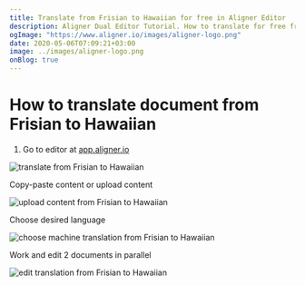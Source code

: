 ```yaml
---
title: Translate from Frisian to Hawaiian for free in Aligner Editor
description: Aligner Dual Editor Tutorial. How to translate for free from Frisian to Hawaiian. Aligner is multilingual document management platform. 
ogImage: "https://www.aligner.io/images/aligner-logo.png"
date: 2020-05-06T07:09:21+03:00
image: ../images/aligner-logo.png
onBlog: true
---
```


# How to translate document from Frisian to Hawaiian

1. Go to editor at [app.aligner.io](https://app.aligner.io "Aligner App web page")

![translate from Frisian to Hawaiian](../aligner-blank-editor.png "translate from Frisian to Hawaiian")

Copy-paste content or upload content

![upload content from Frisian to Hawaiian](../aligner-uploaded-document.png "upload content from Frisian to Hawaiian")

Choose desired language

![choose machine translation from Frisian to Hawaiian](../aligner-language-dropdown.png "choose machine translation from Frisian to Hawaiian")

Work and edit 2 documents in parallel

![edit translation from Frisian to Hawaiian](../aligner-double-sitded-editor.png "edit translation from Frisian to Hawaiian")

